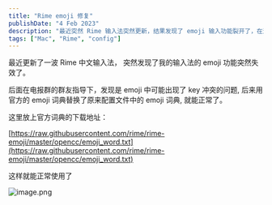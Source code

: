 ```yaml
---
title: "Rime emoji 修复"
publishDate: "4 Feb 2023"
description: "最近突然 Rime 输入法突然更新，结果发现了 emoji 输入功能裂开了，在这里纪录解决过程"
tags: ["Mac", "Rime", "config"]
---
```


最近更新了一波 Rime 中文输入法，
突然发现了我的输入法的 emoji 功能突然失效了。

后面在电报群的群友指导下，发现是 emoji 中可能出现了 key 冲突的问题,
后来用官方的 emoji 词典替换了原来配置文件中的 emoji 词典, 就能正常了。

这里放上官方词典的下载地址：

[https://raw.githubusercontent.com/rime/rime-emoji/master/opencc/emoji_word.txt](https://raw.githubusercontent.com/rime/rime-emoji/master/opencc/emoji_word.txt)

这样就能正常使用了

![image.png](https://s2.loli.net/2023/02/04/iamAcHnkpx25IN8.png)
